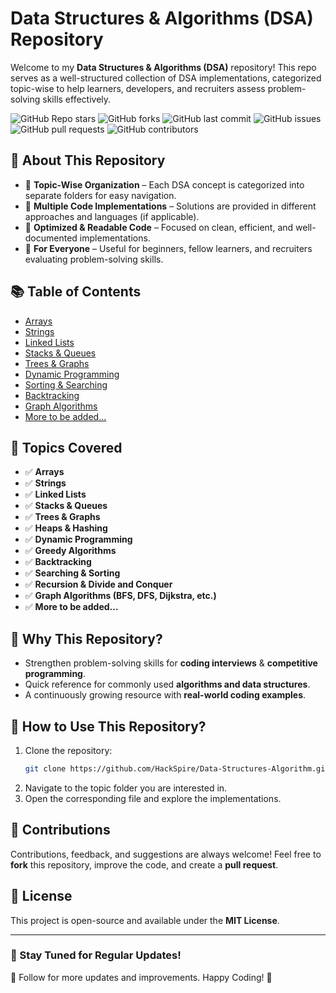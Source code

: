 # Data Structures & Algorithms (DSA) Repository

Welcome to my **Data Structures & Algorithms (DSA)** repository! This repo serves as a well-structured collection of DSA implementations, categorized topic-wise to help learners, developers, and recruiters assess problem-solving skills effectively.

![GitHub Repo stars](https://img.shields.io/github/stars/HackSpire/Data-Structures-Algorithm?style=social)
![GitHub forks](https://img.shields.io/github/forks/HackSpire/Data-Structures-Algorithm?style=social)
![GitHub last commit](https://img.shields.io/github/last-commit/HackSpire/Data-Structures-Algorithm)
![GitHub issues](https://img.shields.io/github/issues/HackSpire/Data-Structures-Algorithm)
![GitHub pull requests](https://img.shields.io/github/issues-pr/HackSpire/Data-Structures-Algorithm)
![GitHub contributors](https://img.shields.io/github/contributors/HackSpire/Data-Structures-Algorithm)

## 📌 About This Repository
- 📂 **Topic-Wise Organization** – Each DSA concept is categorized into separate folders for easy navigation.
- 📝 **Multiple Code Implementations** – Solutions are provided in different approaches and languages (if applicable).
- 🚀 **Optimized & Readable Code** – Focused on clean, efficient, and well-documented implementations.
- 🎯 **For Everyone** – Useful for beginners, fellow learners, and recruiters evaluating problem-solving skills.

## 📚 Table of Contents
- [Arrays](#arrays)
- [Strings](#strings)
- [Linked Lists](#linked-lists)
- [Stacks & Queues](#stacks--queues)
- [Trees & Graphs](#trees--graphs)
- [Dynamic Programming](#dynamic-programming)
- [Sorting & Searching](#sorting--searching)
- [Backtracking](#backtracking)
- [Graph Algorithms](#graph-algorithms)
- [More to be added...](#more-to-be-added)

## 📁 Topics Covered
- ✅ **Arrays**
- ✅ **Strings**
- ✅ **Linked Lists**
- ✅ **Stacks & Queues**
- ✅ **Trees & Graphs**
- ✅ **Heaps & Hashing**
- ✅ **Dynamic Programming**
- ✅ **Greedy Algorithms**
- ✅ **Backtracking**
- ✅ **Searching & Sorting**
- ✅ **Recursion & Divide and Conquer**
- ✅ **Graph Algorithms (BFS, DFS, Dijkstra, etc.)**
- ✅ **More to be added...**

## 🚀 Why This Repository?
- Strengthen problem-solving skills for **coding interviews** & **competitive programming**.
- Quick reference for commonly used **algorithms and data structures**.
- A continuously growing resource with **real-world coding examples**.

## 🔧 How to Use This Repository?
1. Clone the repository:
   ```sh
   git clone https://github.com/HackSpire/Data-Structures-Algorithm.git
   ```
2. Navigate to the topic folder you are interested in.
3. Open the corresponding file and explore the implementations.

## 🤝 Contributions
Contributions, feedback, and suggestions are always welcome! Feel free to **fork** this repository, improve the code, and create a **pull request**.

## 📜 License
This project is open-source and available under the **MIT License**.

---
### 🚀 Stay Tuned for Regular Updates!
📌 Follow for more updates and improvements. Happy Coding! 🎯

